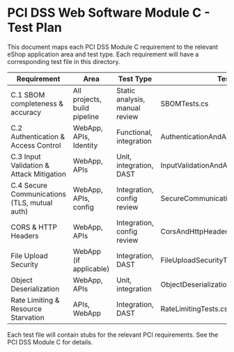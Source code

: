 # PCI DSS Web Software Module C - Test Plan

This document maps each PCI DSS Module C requirement to the relevant eShop application area and test type. Each requirement will have a corresponding test file in this directory.

| Requirement | Area | Test Type | Test File |
|-------------|------|-----------|----------|
| C.1 SBOM completeness & accuracy | All projects, build pipeline | Static analysis, manual review | SBOMTests.cs |
| C.2 Authentication & Access Control | WebApp, APIs, Identity | Functional, integration | AuthenticationAndAccessControlTests.cs |
| C.3 Input Validation & Attack Mitigation | WebApp, APIs | Unit, integration, DAST | InputValidationAndAttackMitigationTests.cs |
| C.4 Secure Communications (TLS, mutual auth) | WebApp, APIs, config | Integration, config review | SecureCommunicationsTests.cs |
| CORS & HTTP Headers | WebApp, APIs | Integration, config review | CorsAndHttpHeadersTests.cs |
| File Upload Security | WebApp (if applicable) | Integration, DAST | FileUploadSecurityTests.cs |
| Object Deserialization | WebApp, APIs | Unit, integration | ObjectDeserializationTests.cs |
| Rate Limiting & Resource Starvation | APIs, WebApp | Integration, DAST | RateLimitingTests.cs |

Each test file will contain stubs for the relevant PCI requirements. See the PCI DSS Module C for details.
